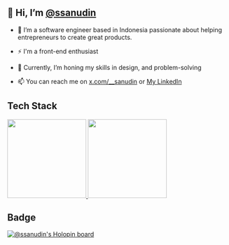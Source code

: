## 👋 Hi, I’m [@ssanudin](https://github.com/ssanudin)
- 👀 I’m a software engineer based in Indonesia passionate about helping entrepreneurs to create great products.
- ⚡ I'm a front-end enthusiast
- 🌱 Currently, I’m honing my skills in design, and problem-solving

- 📫 You can reach me on [x.com/__sanudin](https://x.com/__sanudin) or [My LinkedIn](https://www.linkedin.com/in/sanudin/)
## Tech Stack
<p align="left">
<a href="https://github.com/ssanudin">
  <img height="180em" src="https://github-readme-stats-eight-theta.vercel.app/api?username=ssanudin&show_icons=true&theme=algolia&include_all_commits=true&count_private=true"/>
  <img height="180em" src="https://github-readme-stats-eight-theta.vercel.app/api/top-langs/?username=ssanudin&layout=compact&langs_count=8&theme=algolia"/>
</a>
</p>

## Badge
[![@ssanudin's Holopin board](https://holopin.io/api/user/board?user=ssanudin)](https://holopin.io/@ssanudin)
<!---- 💞️ I’m looking to collaborate on ... --->

<!---
ssanudin/ssanudin is a ✨ special ✨ repository because its `README.md` (this file) appears on your GitHub profile.
You can click the Preview link to take a look at your changes.
--->
